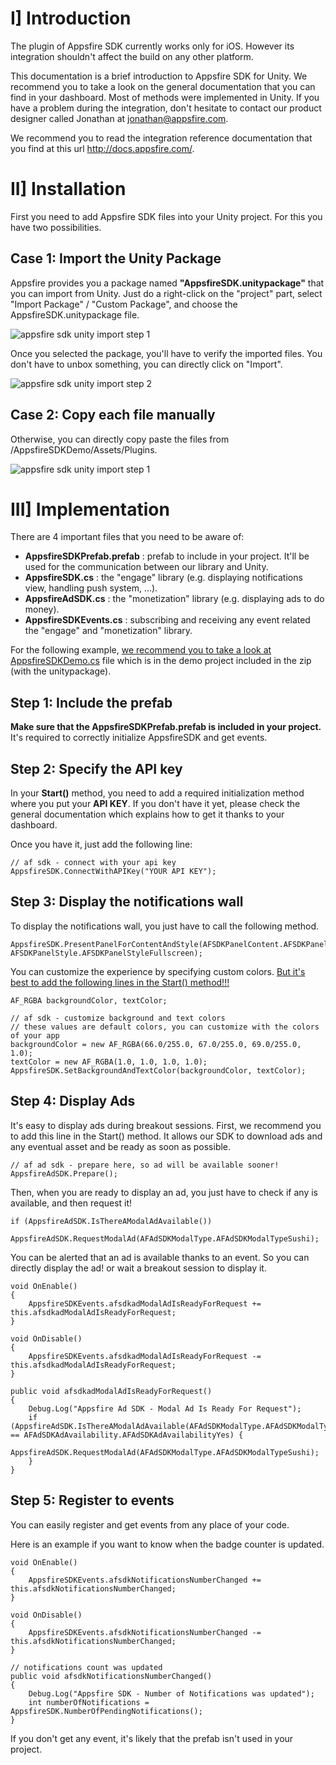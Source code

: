 # I] Introduction
The plugin of Appsfire SDK currently works only for iOS. However its integration shouldn't affect the build on any other platform.

This documentation is a brief introduction to Appsfire SDK for Unity. We recommend you to take a look on the general documentation that you can find in your dashboard. Most of methods were implemented in Unity. If you have a problem during the integration, don't hesitate to contact our product designer called Jonathan at <a href="mailto:jonathan@appsfire.com">jonathan@appsfire.com</a>.

We recommend you to read the integration reference documentation that you find at this url <a href="http://docs.appsfire.com/" target="_blank">http://docs.appsfire.com/</a>.

# II] Installation

First you need to add Appsfire SDK files into your Unity project. For this you have two possibilities.

## Case 1: Import the Unity Package
Appsfire provides you a package named **"AppsfireSDK.unitypackage"** that you can import from Unity. Just do a right-click on the "project" part, select "Import Package" / "Custom Package", and choose the AppsfireSDK.unitypackage file.

![appsfire sdk unity import step 1](./images/unity-plugin-import-package-step1.png)

Once you selected the package, you'll have to verify the imported files. You don't have to unbox 
something, you can directly click on "Import".

![appsfire sdk unity import step 2](./images/unity-plugin-import-package-step2.png)

  
## Case 2: Copy each file manually

Otherwise, you can directly copy paste the files from /AppsfireSDKDemo/Assets/Plugins.

![appsfire sdk unity import step 1](./images/unity-plugin-import-manually.png)
  
# III] Implementation
There are 4 important files that you need to be aware of:

* **AppsfireSDKPrefab.prefab** : prefab to include in your project. It'll be used for the communication between our library and Unity.
* **AppsfireSDK.cs** : the "engage" library (e.g. displaying notifications view, handling push system, ...).
* **AppsfireAdSDK.cs** : the "monetization" library (e.g. displaying ads to do money).
* **AppsfireSDKEvents.cs** : subscribing and receiving any event related the "engage" and "monetization" library.

For the following example, <u>we recommend you to take a look at AppsfireSDKDemo.cs</u> file which is in the demo project included in the zip (with the unitypackage).

## Step 1: Include the prefab
**Make sure that the AppsfireSDKPrefab.prefab is included in your project.** It's required to correctly initialize AppsfireSDK and get events.

## Step 2: Specify the API key
In your **Start()** method, you need to add a required initialization method where you put your **API KEY**. If you don't have it yet, please check the general documentation which explains how to get it thanks to your dashboard.

Once you have it, just add the following line:

	// af sdk - connect with your api key
	AppsfireSDK.ConnectWithAPIKey("YOUR API KEY");
	
## Step 3: Display the notifications wall
To display the notifications wall, you just have to call the following method.

	AppsfireSDK.PresentPanelForContentAndStyle(AFSDKPanelContent.AFSDKPanelContentDefault, AFSDKPanelStyle.AFSDKPanelStyleFullscreen);

You can customize the experience by specifying custom colors. <u>But it's best to add the following lines in the Start() method!!!</u>

	AF_RGBA backgroundColor, textColor;
	
	// af sdk - customize background and text colors
	// these values are default colors, you can customize with the colors of your app
	backgroundColor = new AF_RGBA(66.0/255.0, 67.0/255.0, 69.0/255.0, 1.0);
	textColor = new AF_RGBA(1.0, 1.0, 1.0, 1.0);
	AppsfireSDK.SetBackgroundAndTextColor(backgroundColor, textColor);
	
## Step 4: Display Ads
It's easy to display ads during breakout sessions.
First, we recommend you to add this line in the Start() method. It allows our SDK to download ads and any eventual asset and be ready as soon as possible.

	// af ad sdk - prepare here, so ad will be available sooner!
	AppsfireAdSDK.Prepare();
	
Then, when you are ready to display an ad, you just have to check if any is available, and then request it!

	if (AppsfireAdSDK.IsThereAModalAdAvailable())
		AppsfireAdSDK.RequestModalAd(AFAdSDKModalType.AFAdSDKModalTypeSushi);

You can be alerted that an ad is available thanks to an event. So you can directly display the ad! or wait a breakout session to display it.

	void OnEnable()
	{
		AppsfireSDKEvents.afsdkadModalAdIsReadyForRequest += this.afsdkadModalAdIsReadyForRequest;
	}
	
	void OnDisable()
	{
		AppsfireSDKEvents.afsdkadModalAdIsReadyForRequest -= this.afsdkadModalAdIsReadyForRequest;
	}
	
	public void afsdkadModalAdIsReadyForRequest()
	{
		Debug.Log("Appsfire Ad SDK - Modal Ad Is Ready For Request");
		if (AppsfireAdSDK.IsThereAModalAdAvailable(AFAdSDKModalType.AFAdSDKModalTypeUraMaki) == AFAdSDKAdAvailability.AFAdSDKAdAvailabilityYes) {
			AppsfireAdSDK.RequestModalAd(AFAdSDKModalType.AFAdSDKModalTypeSushi);
		}
	}

## Step 5: Register to events
You can easily register and get events from any place of your code.

Here is an example if you want to know when the badge counter is updated.

	void OnEnable()
	{
		AppsfireSDKEvents.afsdkNotificationsNumberChanged += this.afsdkNotificationsNumberChanged;
	}
	
	void OnDisable()
	{
		AppsfireSDKEvents.afsdkNotificationsNumberChanged -= this.afsdkNotificationsNumberChanged;
	}
	
	// notifications count was updated
	public void afsdkNotificationsNumberChanged()
	{
		Debug.Log("Appsfire SDK - Number of Notifications was updated");
		int numberOfNotifications = AppsfireSDK.NumberOfPendingNotifications();
	}
	
If you don't get any event, it's likely that the prefab isn't used in your project.